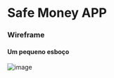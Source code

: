 # Safe Money APP 

### Wireframe 
#### Um pequeno esboço 
![image](https://user-images.githubusercontent.com/11083214/226211488-f72fc7a8-05c7-4e57-b1e8-0964c3553c0d.png)
